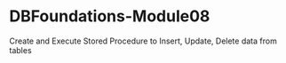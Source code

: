 # DBFoundations-Module08
Create and Execute Stored Procedure to Insert, Update, Delete data from tables
